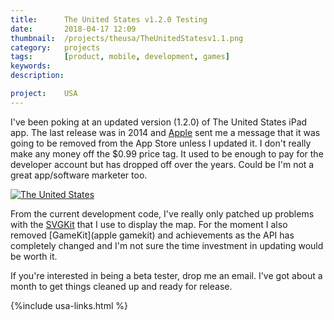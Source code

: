 ```yaml
---
title: 		The United States v1.2.0 Testing
date: 		2018-04-17 12:09
thumbnail: 	/projects/theusa/TheUnitedStatesv1.1.png
category:	projects
tags: 		[product, mobile, development, games]
keywords:
description:

project: 	USA
---
```

I've been poking at an updated version (1.2.0) of The United States iPad app. The last release was in 2014 and [Apple](http://apple.com) sent me a message that it was going to be removed from the App Store unless I updated it. I don't really make any money off the $0.99 price tag. It used to be enough to pay for the developer account but has dropped off over the years. Could be I'm not a great app/software marketer too.


[![The United States][screenshot]][appstore]

From the current development code, I've really only patched up problems with the [SVGKit](https://github.com/stephenhouser/SVGKit) that I use to display the map. For the moment I also removed [GameKit](apple gamekit) and achievements as the API has completely changed and I'm not sure the time investment in updating would be worth it.

If you're interested in being a beta tester, drop me an email. I've got about a month to get things cleaned up and ready for release.

{%include usa-links.html %}


  [appicon]: http://a3.mzstatic.com/us/r30/Purple3/v4/02/93/2b/02932b52-b671-9400-177c-4c2ede537434/icon175x175.png
  [appstore]: http://itunes.apple.com/us/app/the-united-states/id503146680?ls=1&amp;mt=8
  [screenshot]: {{"/projects/theusa/the-united-states.png"|prepend:site.assetsurl}}